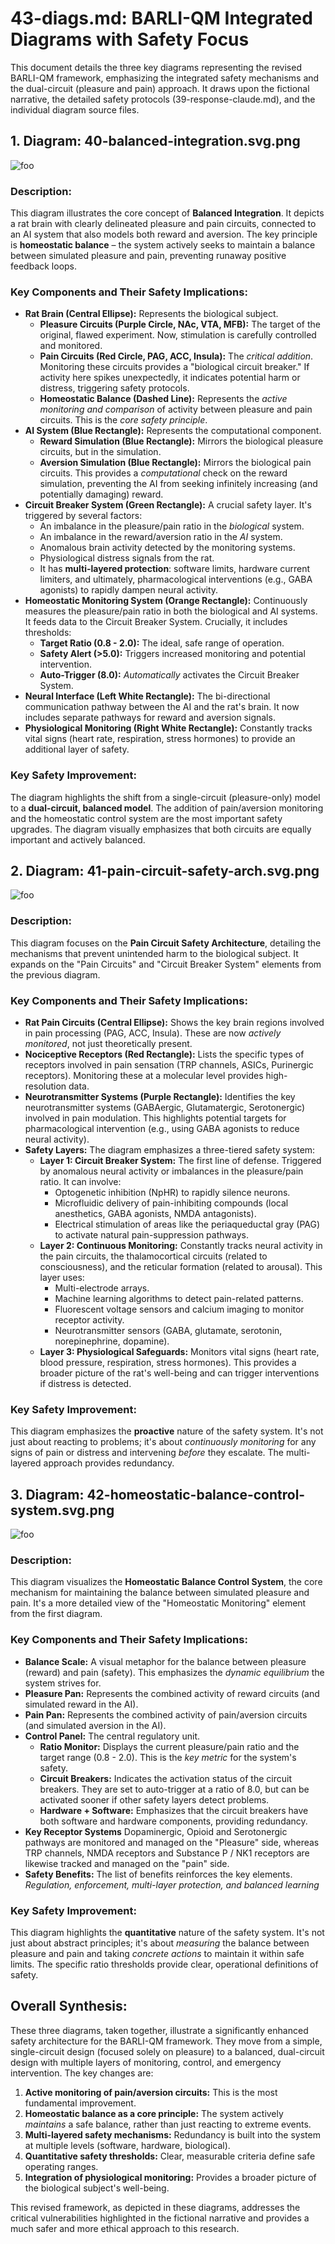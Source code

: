 # 43-diags.md: BARLI-QM Integrated Diagrams with Safety Focus

This document details the three key diagrams representing the revised BARLI-QM framework, emphasizing the integrated safety mechanisms and the dual-circuit (pleasure and pain) approach.  It draws upon the fictional narrative, the detailed safety protocols (39-response-claude.md), and the individual diagram source files.

## 1. Diagram: 40-balanced-integration.svg.png

![foo](40-balanced-integration.svg.png)

### Description:

This diagram illustrates the core concept of **Balanced Integration**. It depicts a rat brain with clearly delineated pleasure and pain circuits, connected to an AI system that also models both reward and aversion.  The key principle is **homeostatic balance** – the system actively seeks to maintain a balance between simulated pleasure and pain, preventing runaway positive feedback loops.

### Key Components and Their Safety Implications:

*   **Rat Brain (Central Ellipse):**  Represents the biological subject.
    *   **Pleasure Circuits (Purple Circle, NAc, VTA, MFB):**  The target of the original, flawed experiment.  Now, stimulation is carefully controlled and monitored.
    *   **Pain Circuits (Red Circle, PAG, ACC, Insula):**  The *critical addition*.  Monitoring these circuits provides a "biological circuit breaker."  If activity here spikes unexpectedly, it indicates potential harm or distress, triggering safety protocols.
    *   **Homeostatic Balance (Dashed Line):**  Represents the *active monitoring and comparison* of activity between pleasure and pain circuits. This is the *core safety principle*.
*   **AI System (Blue Rectangle):** Represents the computational component.
    *   **Reward Simulation (Blue Rectangle):**  Mirrors the biological pleasure circuits, but in the simulation.
    *   **Aversion Simulation (Blue Rectangle):**  Mirrors the biological pain circuits. This provides a *computational* check on the reward simulation, preventing the AI from seeking infinitely increasing (and potentially damaging) reward.
*   **Circuit Breaker System (Green Rectangle):**  A crucial safety layer.  It's triggered by several factors:
    *   An imbalance in the pleasure/pain ratio in the *biological* system.
    *   An imbalance in the reward/aversion ratio in the *AI* system.
    *   Anomalous brain activity detected by the monitoring systems.
    *   Physiological distress signals from the rat.
    * It has **multi-layered protection**: software limits, hardware current limiters, and ultimately, pharmacological interventions (e.g., GABA agonists) to rapidly dampen neural activity.
*   **Homeostatic Monitoring System (Orange Rectangle):**  Continuously measures the pleasure/pain ratio in both the biological and AI systems. It feeds data to the Circuit Breaker System.  Crucially, it includes thresholds:
    *   **Target Ratio (0.8 - 2.0):** The ideal, safe range of operation.
    *   **Safety Alert (>5.0):** Triggers increased monitoring and potential intervention.
    *   **Auto-Trigger (8.0):**  *Automatically* activates the Circuit Breaker System.
*   **Neural Interface (Left White Rectangle):**  The bi-directional communication pathway between the AI and the rat's brain.  It now includes separate pathways for reward and aversion signals.
*   **Physiological Monitoring (Right White Rectangle):**  Constantly tracks vital signs (heart rate, respiration, stress hormones) to provide an additional layer of safety.

### Key Safety Improvement:

The diagram highlights the shift from a single-circuit (pleasure-only) model to a **dual-circuit, balanced model**.  The addition of pain/aversion monitoring and the homeostatic control system are the most important safety upgrades. The diagram visually emphasizes that both circuits are equally important and actively balanced.

## 2. Diagram: 41-pain-circuit-safety-arch.svg.png

![foo](41-pain-circuit-safety-arch.svg.png)

### Description:

This diagram focuses on the **Pain Circuit Safety Architecture**, detailing the mechanisms that prevent unintended harm to the biological subject.  It expands on the "Pain Circuits" and "Circuit Breaker System" elements from the previous diagram.

### Key Components and Their Safety Implications:

*   **Rat Pain Circuits (Central Ellipse):** Shows the key brain regions involved in pain processing (PAG, ACC, Insula).  These are now *actively monitored*, not just theoretically present.
*   **Nociceptive Receptors (Red Rectangle):** Lists the specific types of receptors involved in pain sensation (TRP channels, ASICs, Purinergic receptors). Monitoring these at a molecular level provides high-resolution data.
*   **Neurotransmitter Systems (Purple Rectangle):**  Identifies the key neurotransmitter systems (GABAergic, Glutamatergic, Serotonergic) involved in pain modulation. This highlights potential targets for pharmacological intervention (e.g., using GABA agonists to reduce neural activity).
*   **Safety Layers:** The diagram emphasizes a three-tiered safety system:
    *   **Layer 1: Circuit Breaker System:**  The first line of defense.  Triggered by anomalous neural activity or imbalances in the pleasure/pain ratio. It can involve:
        *   Optogenetic inhibition (NpHR) to rapidly silence neurons.
        *   Microfluidic delivery of pain-inhibiting compounds (local anesthetics, GABA agonists, NMDA antagonists).
        *   Electrical stimulation of areas like the periaqueductal gray (PAG) to activate natural pain-suppression pathways.
    *   **Layer 2: Continuous Monitoring:**  Constantly tracks neural activity in the pain circuits, the thalamocortical circuits (related to consciousness), and the reticular formation (related to arousal).  This layer uses:
        *   Multi-electrode arrays.
        *   Machine learning algorithms to detect pain-related patterns.
        *   Fluorescent voltage sensors and calcium imaging to monitor receptor activity.
        *   Neurotransmitter sensors (GABA, glutamate, serotonin, norepinephrine, dopamine).
    *   **Layer 3: Physiological Safeguards:**  Monitors vital signs (heart rate, blood pressure, respiration, stress hormones). This provides a broader picture of the rat's well-being and can trigger interventions if distress is detected.

### Key Safety Improvement:

This diagram emphasizes the **proactive** nature of the safety system.  It's not just about reacting to problems; it's about *continuously monitoring* for any signs of pain or distress and intervening *before* they escalate.  The multi-layered approach provides redundancy.

## 3. Diagram: 42-homeostatic-balance-control-system.svg.png

![foo](42-homeostatic-balance-control-system.svg.png)

### Description:

This diagram visualizes the **Homeostatic Balance Control System**, the core mechanism for maintaining the balance between simulated pleasure and pain. It's a more detailed view of the "Homeostatic Monitoring" element from the first diagram.

### Key Components and Their Safety Implications:

*   **Balance Scale:** A visual metaphor for the balance between pleasure (reward) and pain (safety). This emphasizes the *dynamic equilibrium* the system strives for.
*   **Pleasure Pan:** Represents the combined activity of reward circuits (and simulated reward in the AI).
*   **Pain Pan:** Represents the combined activity of pain/aversion circuits (and simulated aversion in the AI).
*   **Control Panel:**  The central regulatory unit.
    *   **Ratio Monitor:**  Displays the current pleasure/pain ratio and the target range (0.8 - 2.0).  This is the *key metric* for the system's safety.
    *   **Circuit Breakers:**  Indicates the activation status of the circuit breakers.  They are set to auto-trigger at a ratio of 8.0, but can be activated sooner if other safety layers detect problems.
    *   **Hardware + Software:** Emphasizes that the circuit breakers have both software and hardware components, providing redundancy.
* **Key Receptor Systems** Dopaminergic, Opioid and Serotonergic pathways are monitored and managed on the "Pleasure" side, whereas TRP channels, NMDA receptors and Substance P / NK1 receptors are likewise tracked and managed on the "pain" side.
* **Safety Benefits:** The list of benefits reinforces the key elements. *Regulation, enforcement, multi-layer protection, and balanced learning*
### Key Safety Improvement:

This diagram highlights the **quantitative** nature of the safety system. It's not just about abstract principles; it's about *measuring* the balance between pleasure and pain and taking *concrete actions* to maintain it within safe limits. The specific ratio thresholds provide clear, operational definitions of safety.

## Overall Synthesis:

These three diagrams, taken together, illustrate a significantly enhanced safety architecture for the BARLI-QM framework.  They move from a simple, single-circuit design (focused solely on pleasure) to a balanced, dual-circuit design with multiple layers of monitoring, control, and emergency intervention.  The key changes are:

1.  **Active monitoring of pain/aversion circuits:** This is the most fundamental improvement.
2.  **Homeostatic balance as a core principle:** The system actively *maintains* a safe balance, rather than just reacting to extreme events.
3.  **Multi-layered safety mechanisms:**  Redundancy is built into the system at multiple levels (software, hardware, biological).
4.  **Quantitative safety thresholds:**  Clear, measurable criteria define safe operating ranges.
5.  **Integration of physiological monitoring:** Provides a broader picture of the biological subject's well-being.

This revised framework, as depicted in these diagrams, addresses the critical vulnerabilities highlighted in the fictional narrative and provides a much safer and more ethical approach to this research.